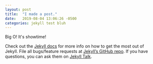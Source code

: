 ```yaml
---
layout: post
title:  "I made a post."
date:   2019-08-04 13:06:26 -0500
categories: jekyll test bluh
---
```


Big O! It's showtime!

[jekyll-docs]: https://deviantart.com/
[jekyll-gh]:   https://github.com/jekyll/jekyll
[jekyll-talk]: https://talk.jekyllrb.com/

Check out the [Jekyll docs][jekyll-docs] for more info on how to get the most out of Jekyll. File all bugs/feature requests at [Jekyll’s GitHub repo][jekyll-gh]. If you have questions, you can ask them on [Jekyll Talk][jekyll-talk].
